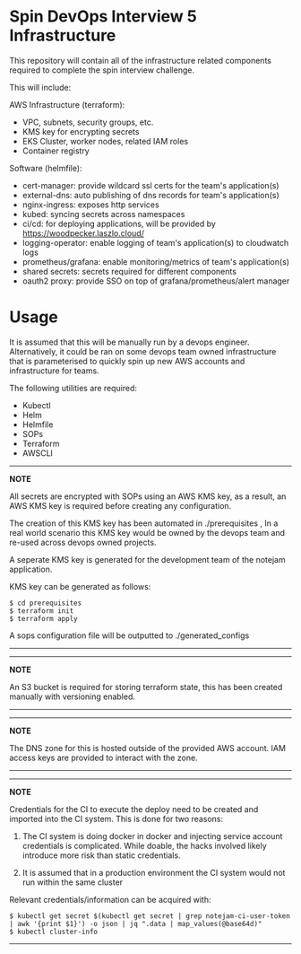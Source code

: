 # Spin DevOps Interview 5 Infrastructure

This repository will contain all of the infrastructure related components required to complete the spin interview challenge.

This will include:

AWS Infrastructure (terraform):

 - VPC, subnets, security groups, etc.
 - KMS key for encrypting secrets
 - EKS Cluster, worker nodes, related IAM roles
 - Container registry

Software (helmfile):

 - cert-manager: provide wildcard ssl certs for the team's application(s)
 - external-dns: auto publishing of dns records for team's application(s)
 - nginx-ingress: exposes http services
 - kubed: syncing secrets across namespaces
 - ci/cd: for deploying applications, will be provided by https://woodpecker.laszlo.cloud/
 - logging-operator: enable logging of team's application(s) to cloudwatch logs
 - prometheus/grafana: enable monitoring/metrics of team's application(s)
 - shared secrets: secrets required for different components
 - oauth2 proxy: provide SSO on top of grafana/prometheus/alert manager

# Usage

It is assumed that this will be manually run by a devops engineer. Alternatively, it could be ran on some devops team owned infrastructure that is parameterised to quickly spin up new AWS accounts and infrastructure for teams.

The following utilities are required:

 - Kubectl
 - Helm
 - Helmfile
 - SOPs
 - Terraform
 - AWSCLI

---
**NOTE**

All secrets are encrypted with SOPs using an AWS KMS key, as a result, an AWS KMS key is required before creating any configuration. 

The creation of this KMS key has been automated in ./prerequisites , In a real world scenario this KMS key would be
owned by the devops team and re-used across devops owned projects.

A seperate KMS key is generated for the development team of the notejam application.

KMS key can be generated as follows:

```
$ cd prerequisites
$ terraform init
$ terraform apply
```

A sops configuration file will be outputted to ./generated_configs

---

---
**NOTE**

An S3 bucket is required for storing terraform state, this has been created manually with versioning enabled.

---

---
**NOTE**


The DNS zone for this is hosted outside of the provided AWS account. IAM access keys are provided to interact with the zone.

---

---
**NOTE**


Credentials for the CI to execute the deploy need to be created and imported into the CI system.
This is done for two reasons:

1) The CI system is doing docker in docker and injecting service account credentials is complicated. While doable, the hacks
involved likely introduce more risk than static credentials.

2) It is assumed that in a production environment the CI system would not run within the same cluster


Relevant credentials/information can be acquired with:

```
$ kubectl get secret $(kubectl get secret | grep notejam-ci-user-token | awk '{print $1}') -o json | jq ".data | map_values(@base64d)"
$ kubectl cluster-info
```

---